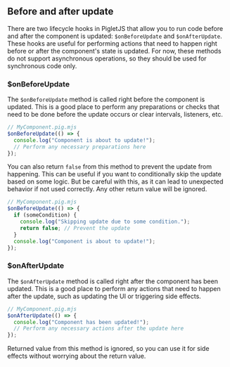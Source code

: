 ## Before and after update

There are two lifecycle hooks in PigletJS that allow you to run code before and after the component is updated: `$onBeforeUpdate` and `$onAfterUpdate`.
These hooks are useful for performing actions that need to happen right before or after the component's state is updated.
For now, these methods do not support asynchronous operations, so they should be used for synchronous code only.

### $onBeforeUpdate

The `$onBeforeUpdate` method is called right before the component is updated.
This is a good place to perform any preparations or checks that need to be done before the update occurs or clear intervals, listeners, etc.

```javascript
// MyComponent.pig.mjs
$onBeforeUpdate(() => {
  console.log("Component is about to update!");
  // Perform any necessary preparations here
});
```

You can also return `false` from this method to prevent the update from happening. This can be useful if you want to conditionally skip the update based on some logic.
But be careful with this, as it can lead to unexpected behavior if not used correctly.
Any other return value will be ignored.

```javascript
// MyComponent.pig.mjs
$onBeforeUpdate(() => {
  if (someCondition) {
    console.log("Skipping update due to some condition.");
    return false; // Prevent the update
  }
  console.log("Component is about to update!");
});
```

### $onAfterUpdate

The `$onAfterUpdate` method is called right after the component has been updated. This is a good place to perform any actions that need to happen after the update, such as updating the UI or triggering side effects.

```javascript
// MyComponent.pig.mjs
$onAfterUpdate(() => {
  console.log("Component has been updated!");
  // Perform any necessary actions after the update here
});
```

Returned value from this method is ignored, so you can use it for side effects without worrying about the return value.